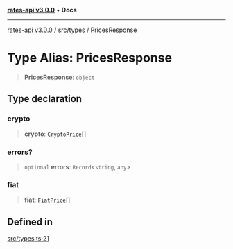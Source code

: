 [**rates-api v3.0.0**](../../../README.md) • **Docs**

***

[rates-api v3.0.0](../../../modules.md) / [src/types](../README.md) / PricesResponse

# Type Alias: PricesResponse

> **PricesResponse**: `object`

## Type declaration

### crypto

> **crypto**: [`CryptoPrice`](CryptoPrice.md)[]

### errors?

> `optional` **errors**: `Record`\<`string`, `any`\>

### fiat

> **fiat**: [`FiatPrice`](FiatPrice.md)[]

## Defined in

[src/types.ts:21](https://github.com/ZelCore-io/rates-api/blob/6ee8192dea404fd0a0f6ba9b7352f3b7673523eb/src/types.ts#L21)

